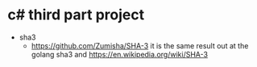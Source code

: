 c# third part project
====================
* sha3
   * https://github.com/Zumisha/SHA-3 it is the same result out at the golang sha3 and https://en.wikipedia.org/wiki/SHA-3
